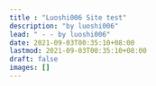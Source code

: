 ```yaml
---
title : "Luoshi006 Site test"
description: "by luoshi006"
lead: " - - by luoshi006"
date: 2021-09-03T00:35:10+08:00
lastmod: 2021-09-03T00:35:10+08:00
draft: false
images: []
---
```

